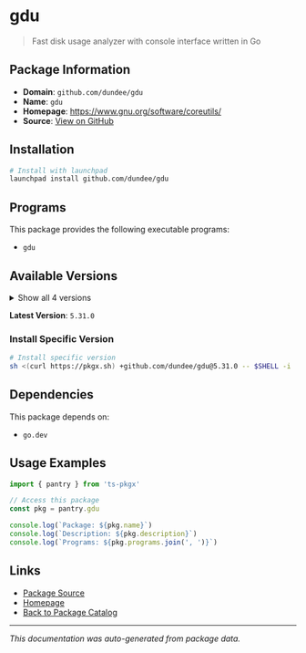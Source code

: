# gdu

> Fast disk usage analyzer with console interface written in Go

## Package Information

- **Domain**: `github.com/dundee/gdu`
- **Name**: `gdu`
- **Homepage**: https://www.gnu.org/software/coreutils/
- **Source**: [View on GitHub](https://github.com/pkgxdev/pantry/tree/main/projects/github.com/dundee/gdu/package.yml)

## Installation

```bash
# Install with launchpad
launchpad install github.com/dundee/gdu
```

## Programs

This package provides the following executable programs:

- `gdu`

## Available Versions

<details>
<summary>Show all 4 versions</summary>

- `5.31.0`, `5.30.1`, `5.30.0`, `5.29.0`

</details>

**Latest Version**: `5.31.0`

### Install Specific Version

```bash
# Install specific version
sh <(curl https://pkgx.sh) +github.com/dundee/gdu@5.31.0 -- $SHELL -i
```

## Dependencies

This package depends on:

- `go.dev`

## Usage Examples

```typescript
import { pantry } from 'ts-pkgx'

// Access this package
const pkg = pantry.gdu

console.log(`Package: ${pkg.name}`)
console.log(`Description: ${pkg.description}`)
console.log(`Programs: ${pkg.programs.join(', ')}`)
```

## Links

- [Package Source](https://github.com/pkgxdev/pantry/tree/main/projects/github.com/dundee/gdu/package.yml)
- [Homepage](https://www.gnu.org/software/coreutils/)
- [Back to Package Catalog](../../../package-catalog.md)

---

*This documentation was auto-generated from package data.*
